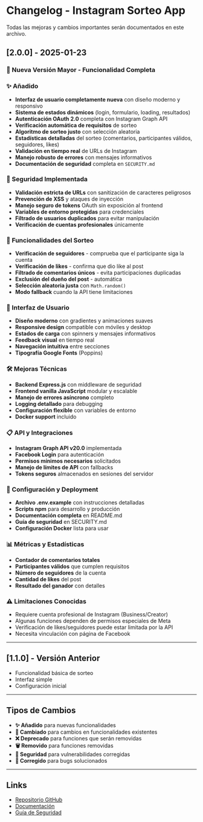 # Changelog - Instagram Sorteo App

Todas las mejoras y cambios importantes serán documentados en este archivo.

## [2.0.0] - 2025-01-23

### 🎉 Nueva Versión Mayor - Funcionalidad Completa

### ✨ Añadido
- **Interfaz de usuario completamente nueva** con diseño moderno y responsivo
- **Sistema de estados dinámicos** (login, formulario, loading, resultados)
- **Autenticación OAuth 2.0** completa con Instagram Graph API
- **Verificación automática de requisitos** de sorteo
- **Algoritmo de sorteo justo** con selección aleatoria
- **Estadísticas detalladas** del sorteo (comentarios, participantes válidos, seguidores, likes)
- **Validación en tiempo real** de URLs de Instagram
- **Manejo robusto de errores** con mensajes informativos
- **Documentación de seguridad** completa en `SECURITY.md`

### 🔐 Seguridad Implementada
- **Validación estricta de URLs** con sanitización de caracteres peligrosos
- **Prevención de XSS** y ataques de inyección
- **Manejo seguro de tokens** OAuth sin exposición al frontend
- **Variables de entorno protegidas** para credenciales
- **Filtrado de usuarios duplicados** para evitar manipulación
- **Verificación de cuentas profesionales** únicamente

### 🚀 Funcionalidades del Sorteo
- **Verificación de seguidores** - comprueba que el participante siga la cuenta
- **Verificación de likes** - confirma que dio like al post
- **Filtrado de comentarios únicos** - evita participaciones duplicadas
- **Exclusión del dueño del post** - automática
- **Selección aleatoria justa** con `Math.random()`
- **Modo fallback** cuando la API tiene limitaciones

### 🎨 Interfaz de Usuario
- **Diseño moderno** con gradientes y animaciones suaves
- **Responsive design** compatible con móviles y desktop
- **Estados de carga** con spinners y mensajes informativos
- **Feedback visual** en tiempo real
- **Navegación intuitiva** entre secciones
- **Tipografía Google Fonts** (Poppins)

### 🛠️ Mejoras Técnicas
- **Backend Express.js** con middleware de seguridad
- **Frontend vanilla JavaScript** modular y escalable
- **Manejo de errores asíncrono** completo
- **Logging detallado** para debugging
- **Configuración flexible** con variables de entorno
- **Docker support** incluido

### 📋 API y Integraciones
- **Instagram Graph API v20.0** implementada
- **Facebook Login** para autenticación
- **Permisos mínimos necesarios** solicitados
- **Manejo de límites de API** con fallbacks
- **Tokens seguros** almacenados en sesiones del servidor

### 🔧 Configuración y Deployment
- **Archivo .env.example** con instrucciones detalladas
- **Scripts npm** para desarrollo y producción
- **Documentación completa** en README.md
- **Guía de seguridad** en SECURITY.md
- **Configuración Docker** lista para usar

### 📊 Métricas y Estadísticas
- **Contador de comentarios totales**
- **Participantes válidos** que cumplen requisitos
- **Número de seguidores** de la cuenta
- **Cantidad de likes** del post
- **Resultado del ganador** con detalles

### ⚠️ Limitaciones Conocidas
- Requiere cuenta profesional de Instagram (Business/Creator)
- Algunas funciones dependen de permisos especiales de Meta
- Verificación de likes/seguidores puede estar limitada por la API
- Necesita vinculación con página de Facebook

---

## [1.1.0] - Versión Anterior
- Funcionalidad básica de sorteo
- Interfaz simple
- Configuración inicial

---

## Tipos de Cambios
- **✨ Añadido** para nuevas funcionalidades
- **🔧 Cambiado** para cambios en funcionalidades existentes  
- **❌ Deprecado** para funciones que serán removidas
- **🗑️ Removido** para funciones removidas
- **🔐 Seguridad** para vulnerabilidades corregidas
- **🐛 Corregido** para bugs solucionados

---

## Links
- [Repositorio GitHub](https://github.com/usuario/instagram_sorteo_app)
- [Documentación](README.md)
- [Guía de Seguridad](SECURITY.md)
